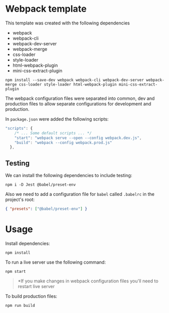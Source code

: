 # Webpack template

This template was created with the following dependencies
- webpack
- webpack-cli
- webpack-dev-server
- webpack-merge
- css-loader
- style-loader
- html-webpack-plugin
- mini-css-extract-plugin

```
npm install --save-dev webpack webpack-cli webpack-dev-server webpack-merge css-loader style-loader html-webpack-plugin mini-css-extract-plugin
```

The webpack configuration files were separated into common, dev and production files to allow separate configurations for development and production.

In `package.json` were added the following scripts:
```javascript
"scripts": {
    /* ... Some default scripts ... */
    "start": "webpack serve --open --config webpack.dev.js",
    "build": "webpack --config webpack.prod.js"
  },
```
## Testing
We can install the following dependencies to include testing:
```
npm i -D Jest @babel/preset-env
```

Also we need to add a configuration file for `babel` called `.babelrc` in the project's root:
```json
{ "presets": ["@babel/preset-env"] }
```

# Usage

Install dependencies:
```
npm install
```

To run a live server use the following command:
```
npm start
```
> *If you make changes in webpack configuration files you'll need to restart live server

To build production files:
```
npm run build
```
